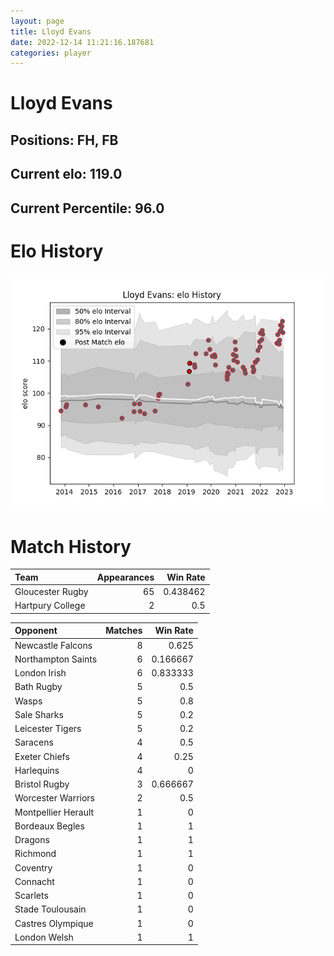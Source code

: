 ```yaml
---  
layout: page  
title: Lloyd Evans  
date: 2022-12-14 11:21:16.187681  
categories: player  
---
```

# Lloyd Evans

## Positions: FH, FB

## Current elo: 119.0

## Current Percentile: 96.0

# Elo History


![elo history](history_LloydEvans.png)
# Match History


| Team             |   Appearances |   Win Rate |
|:-----------------|--------------:|-----------:|
| Gloucester Rugby |            65 |   0.438462 |
| Hartpury College |             2 |   0.5      |

| Opponent            |   Matches |   Win Rate |
|:--------------------|----------:|-----------:|
| Newcastle Falcons   |         8 |   0.625    |
| Northampton Saints  |         6 |   0.166667 |
| London Irish        |         6 |   0.833333 |
| Bath Rugby          |         5 |   0.5      |
| Wasps               |         5 |   0.8      |
| Sale Sharks         |         5 |   0.2      |
| Leicester Tigers    |         5 |   0.2      |
| Saracens            |         4 |   0.5      |
| Exeter Chiefs       |         4 |   0.25     |
| Harlequins          |         4 |   0        |
| Bristol Rugby       |         3 |   0.666667 |
| Worcester Warriors  |         2 |   0.5      |
| Montpellier Herault |         1 |   0        |
| Bordeaux Begles     |         1 |   1        |
| Dragons             |         1 |   1        |
| Richmond            |         1 |   1        |
| Coventry            |         1 |   0        |
| Connacht            |         1 |   0        |
| Scarlets            |         1 |   0        |
| Stade Toulousain    |         1 |   0        |
| Castres Olympique   |         1 |   0        |
| London Welsh        |         1 |   1        |